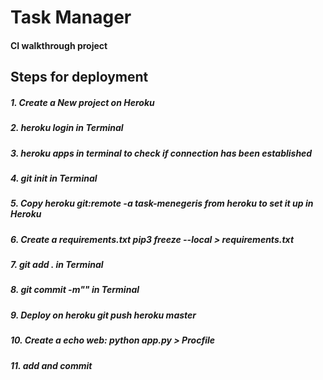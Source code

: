 # Task Manager
#### CI walkthrough project


## Steps for deployment

##### 1. Create a New project on Heroku
##### 2. ***heroku login*** in Terminal
##### 3. ***heroku apps*** in terminal to check if connection has been established
##### 4. ***git init*** in Terminal
##### 5. Copy ***heroku git:remote -a task-menegeris*** from heroku to set it up in Heroku
##### 6. Create a requirements.txt ***pip3 freeze --local > requirements.txt***
##### 7. ***git add .*** in Terminal
##### 8. ***git commit -m""*** in Terminal
##### 9. Deploy on heroku ***git push heroku master***
##### 10. Create a ***echo web: python app.py > Procfile***
##### 11. add and commit